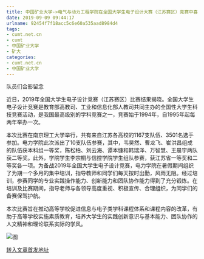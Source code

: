 ```yaml
---
title: 中国矿业大学->电气与动力工程学院在全国大学生电子设计大赛（江苏赛区）竞赛中喜获佳绩 | cumt.net.cn
date: 2019-09-09 09:44:17
urlname: 92454f7f18acc5c6e60a535aad8984d4
tags: 
- cumt.net.cn
- cumt
- 中国矿业大学
- 矿大
categories:
- cumt.net.cn
- 中国矿业大学
---
```



队员们合影留念

近日，2019年全国大学生电子设计竞赛（江苏赛区）比赛结果揭晓。全国大学生电子设计竞赛是教育部高教司、工业和信息化部人教司共同主办的全国性大学生科技竞赛活动，是我国最高级别的学科竞赛之一，竞赛始于1994年，自1995年起每两年举办一次。

本次比赛在南京理工大学举行，共有来自江苏各高校的1167支队伍、3501名选手参加。电力学院此次派出了10支队伍参赛，其中，韦昊然、曹龙飞、崔洪昌组成的队伍获本科组一等奖，陈松柏、刘云海、谭本慷和韩瑞泽、万智慧、王晨宇两队获二等奖。此外，学院学生李宗桐与信控学院学生组队参赛，获江苏省一等奖和二等奖各一项。为备战2019年全国大学生电子设计竞赛，电力学院在暑假期间组织了为期一个多月的集中培训，指导教师和同学们每天按时出勤，风雨无阻。经过培训，参赛同学的专业实践操作能力、创新能力和团队协作能力得到了充分锻炼。在培训及比赛期间，指导老师与各领导高度重视、积极宣传、合理组织，为同学们的备赛保驾护航。

本次比赛旨在推动高等学校促进信息与电子类学科课程体系和课程内容的改革，有助于高等学校实施素质教育，培养大学生的实践创新意识与基本能力、团队协作的人文精神和理论联系实际的学风。



![图](http://xwzx.cumt.edu.cn/_upload/article/images/d9/66/ad1b0b434c3f9a072b53b5804298/546a5a28-b145-4915-9620-dfab8cd756fe.jpg)

[转入文章首发地址](http://xwzx.cumt.edu.cn/3d/52/c523a539986/page.htm)